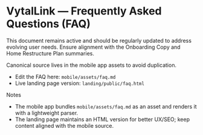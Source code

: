 # VytalLink — Frequently Asked Questions (FAQ)

This document remains active and should be regularly updated to address evolving user needs. Ensure alignment with the Onboarding Copy and Home Restructure Plan summaries.

Canonical source lives in the mobile app assets to avoid duplication.

- Edit the FAQ here: `mobile/assets/faq.md`
- Live landing page version: `landing/public/faq.html`

Notes
- The mobile app bundles `mobile/assets/faq.md` as an asset and renders it with a lightweight parser.
- The landing page maintains an HTML version for better UX/SEO; keep content aligned with the mobile source.
